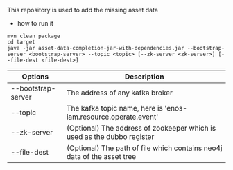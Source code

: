 This repository is used to add the missing asset data

* how to run it
``` 
mvn clean package
cd target
java -jar asset-data-completion-jar-with-dependencies.jar --bootstrap-server <bootstrap-server> --topic <topic> [--zk-server <zk-server>] [--file-dest <file-dest>]
```

|Options|Description|
|---|---|
|--bootstrap-server|The address of any kafka broker |
|--topic|The kafka topic name, here is 'enos-iam.resource.operate.event'|
|--zk-server|(Optional) The address of zookeeper which is used as the dubbo register|
|--file-dest|(Optional) The path of file which contains neo4j data of the asset tree|

